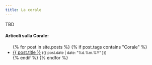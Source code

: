 ```yaml
---
title: La corale
---
```


TBD





<div class="notice--info">
<h4>Articoli sulla Corale:</h4>
<ul>
{% for post in site.posts %}
  {% if post.tags contains "Corale" %}
  <li>
    <a href="{{ post.url }}">{{ post.title }}</a>
    <small>({{ post.date | date: "%d.%m.%Y"  }})</small>
  </li>
  {% endif %}
{% endfor %}
</ul>
</div>